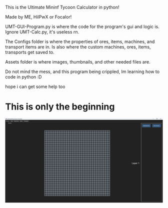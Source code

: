 This is the Ultimate Mininf Tycoon Calculator in python!

Made by ME, HilPwX or Focalor!


UMT-GUI-Program.py is where the code for the program's gui and logic is.
Ignore UMT-Calc.py, it's useless rn.


The Configs folder is where the properties of ores, items, machines, and transport items are in.
Is also where the custom machines, ores, items, transports get saved to.

Assets folder is where images, thumbnails, and other needed files are.


Do not mind the mess, and this program being crippled, Im learning how to code in python :D

hope i can get some help too

# This is only the beginning

![In App Screenshot](Assets\Screenshot.png)